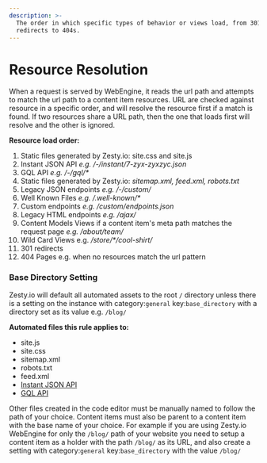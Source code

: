 ```yaml
---
description: >-
  The order in which specific types of behavior or views load, from 301
  redirects to 404s.
---
```


# Resource Resolution

When a request is served by WebEngine, it reads the url path and attempts to match the url path to a content item resources. URL are checked against resource in a specific order, and will resolve the resource first if a match is found. If two resources share a URL path, then the one that loads first will resolve and the other is ignored.

**Resource load order:**

1. Static files generated by Zesty.io: site.css and site.js
2. Instant JSON API _e.g. /-/instant/7-zyx-zyxzyc.json_
3. GQL API _e.g. /-/gql/\*_
4. Static files generated by Zesty.io: _sitemap.xml, feed.xml, robots.txt_
5. Legacy JSON endpoints _e.g. /-/custom/_
6. Well Known Files _e.g. /.well-known/\*_
7. Custom endpoints _e.g. /custom/endpoints.json_
8. Legacy HTML endpoints _e.g. /ajax/_ 
9. Content Models Views if a content item's meta path matches the request page _e.g. /about/team/_
10. Wild Card Views e.g. _/store/\*/cool-shirt/_
11. 301 redirects
12. 404 Pages e.g. when no resources match the url pattern

### Base Directory Setting

Zesty.io will default all automated assets to the root `/` directory unless there is a setting on the instance with category:`general` key:`base_directory` with a directory set as its value e.g. `/blog/`

**Automated files this rule applies to:**

* site.js
* site.css
* sitemap.xml
* robots.txt
* feed.xml
* [Instant JSON API](../../apis/instant-content-api.md)
* [GQL API](../../apis/graphql.md)

Other files created in the code editor must be manually named to follow the path of your choice. Content items must also be parent to a content item with the base name of your choice. For example if you are using Zesty.io WebEngine for only the `/blog/` path of your website you need to setup a content item as a holder with the path `/blog/` as its URL, and also create a setting with category:`general` key:`base_directory`   with the value `/blog/`

